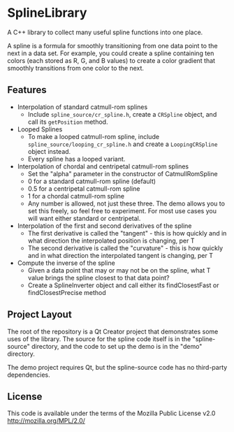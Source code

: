 SplineLibrary
=============
A C++ library to collect many useful spline functions into one place.

A spline is a formula for smoothly transitioning from one data point to the next in a data set. For example, you could create a spline containing ten colors (each stored as R, G, and B values) to create a color gradient that smoothly transitions from one color to the next.

Features
-------------
* Interpolation of standard catmull-rom splines
    * Include `spline_source/cr_spline.h`, create a `CRSpline` object, and call its `getPosition` method.
* Looped Splines
    * To make a looped catmull-rom spline, include `spline_source/looping_cr_spline.h` and create a `LoopingCRSpline` object instead.
    * Every spline has a looped variant.
* Interpolation of chordal and centripetal catmull-rom splines
    * Set the "alpha" parameter in the constructor of CatmullRomSpline
    * 0 for a standard catmull-rom spline (default)
    * 0.5 for a centripetal catmull-rom spline
    * 1 for a chordal catmull-rom spline
    * Any number is allowed, not just these three. The demo allows you to set this freely, so feel free to experiment. For most use cases you will want either standard or centripetal.
* Interpolation of the first and second derivatives of the spline
    * The first derivative is called the "tangent" - this is how quickly and in what direction the interpolated position is changing, per T
    * The second derivative is called the "curvature" - this is how quickly and in what direction the interpolated tangent is changing, per T
* Compute the inverse of the spline
    * Given a data point that may or may not be on the spline, what T value brings the spline closest to that data point?
    * Create a SplineInverter object and call either its findClosestFast or findClosestPrecise method

Project Layout
-------------
The root of the repository is a Qt Creator project that demonstrates some uses of the library. The source for the spline code itself is in the "spline-source" directory, and the code to set up the demo is in the "demo" directory.

The demo project requires Qt, but the spline-source code has no third-party dependencies.

License
-------------
This code is available under the terms of the Mozilla Public License v2.0 http://mozilla.org/MPL/2.0/
